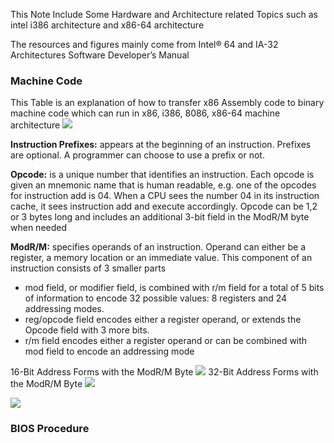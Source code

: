 
This Note Include Some Hardware and Architecture related Topics such as intel i386 architecture and x86-64 architecture

The resources and figures mainly come from Intel® 64 and IA-32 Architectures Software Developer’s Manual

### Machine Code

This Table is an explanation of how to transfer x86 Assembly code to binary machine code which can run in x86, i386, 8086, x86-64 machine architecture
![](../../_IMG/Intel/Snipaste_2024-03-26_14-16-58.png)

**Instruction Prefixes:** appears at the beginning of an instruction. Prefixes are optional. A programmer can choose to use a prefix or not.  

**Opcode:**  is a unique number that identifies an instruction. Each opcode is given an mnemonic name that is human readable, e.g. one of the opcodes for instruction add is 04. When a CPU sees the number 04 in its instruction cache, it sees instruction add and execute accordingly. Opcode can be 1,2 or 3 bytes long and includes an additional 3-bit field in the ModR/M byte when needed

**ModR/M:** specifies operands of an instruction. Operand can either be a register, a memory location or an immediate value. This component of an instruction consists of 3 smaller parts
- mod field, or modifier field, is combined with r/m field for a total of 5 bits of information to encode 32 possible values: 8 registers and 24 addressing modes.
- reg/opcode field encodes either a register operand, or extends the Opcode field with 3 more bits.
- r/m field encodes either a register operand or can be combined with mod field to encode an addressing mode

16-Bit  Address Forms with the ModR/M Byte
![](../../_IMG/Intel/Snipaste_2024-03-26_15-43-37.png)
32-Bit  Address Forms with the ModR/M Byte
![](../../_IMG/Intel/Snipaste_2024-03-26_15-46-49.png)

![](../../_IMG/Intel/Snipaste_2024-03-26_16-26-25.png)

### BIOS  Procedure


